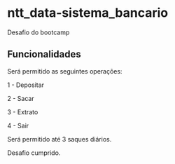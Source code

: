 # ntt_data-sistema_bancario
Desafio do bootcamp

## Funcionalidades
Será permitido as seguintes operações:

1 - Depositar 

2 - Sacar  

3 - Extrato 

4 - Sair 

Será permitido até 3 saques diários. 

Desafio cumprido. 
